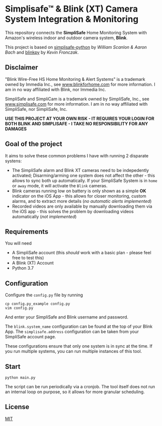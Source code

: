 # Simplisafe™ & Blink (XT) Camera System Integration & Monitoring
This repository connects the **SimpliSafe** Home Monitoring System with Amazon's wireless indoor and outdoor camera system, **Blink**.

This project is based on [simplisafe-python](https://github.com/bachya/simplisafe-python) by *William Scanlon & Aaron Bach* and [blinkpy](https://github.com/fronzbot/blinkpy) by *Kevin Fronczak*.

## Disclaimer
"Blink Wire-Free HS Home Monitoring & Alert Systems" is a trademark owned by Immedia Inc., see www.blinkforhome.com for more information. I am in no way affiliated with Blink, nor Immedia Inc.

SimpliSafe and SimpliCam is a trademark owned by SimpliSafe, Inc., see www.simplisafe.com for more information. I am in no way affiliated with SimpliSafe, nor  SimpliSafe, Inc.

**USE THIS PROJECT AT YOUR OWN RISK - IT REQUIRES YOUR LOGIN FOR BOTH BLINK AND SIMPLISAFE - I TAKE NO RESPONSIBILITY FOR ANY DAMAGES**

## Goal of the project
It aims to solve these common problems I have with running 2 disparate systens:
* The SimpliSafe alarm and Blink XT cameras need to be indepedently activated; Disarming/arming one system does not affect the other - this allows to sync both up automatically. If your SimpliSafe System is in `home` or `away` mode, it will activate the `Blink` cameras.
* Blink cameras running low on battery is only shown as a simple **OK** indicator on the iOS App - this allows for closer monitoring, custom alarms, and to extract more details (*no automatic alerts implemented*)
* Recorded videos are only available by manually downloading them via the iOS app - this solves the problem by downloading videos automatically (*not implemented*)

## Requirements
You will need
* A SimpliSafe account (this *should* work with a basic plan - please feel free to test this)
* A Blink (XT) Account
* Python 3.7

## Configuration
Configure the `config.py` file by running
```
cp config.py_example config.py
vim config.py
```

And enter your SimpliSafe and Blink username and password.

The `blink.system_name` configuration can be found at the top of your Blink App. The `simplisafe.address` configuration can be taken from your SimpliSafe account page. 

These configurations ensure that only one system is in sync at the time. If you run multiple systems, you can run multiple instances of this tool.

## Start
`python main.py`

The script can be run periodically via a cronjob. The tool itself does not run an internal loop on purpose, so it allows for more granular scheduling.

## License
[MIT](./LICENSE.md)